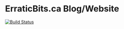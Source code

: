 # ErraticBits.ca Blog/Website

[![Build Status](https://drone.erratic.cloud/api/badges/jclement/blog/status.svg)](https://drone.erratic.cloud/jclement/blog)